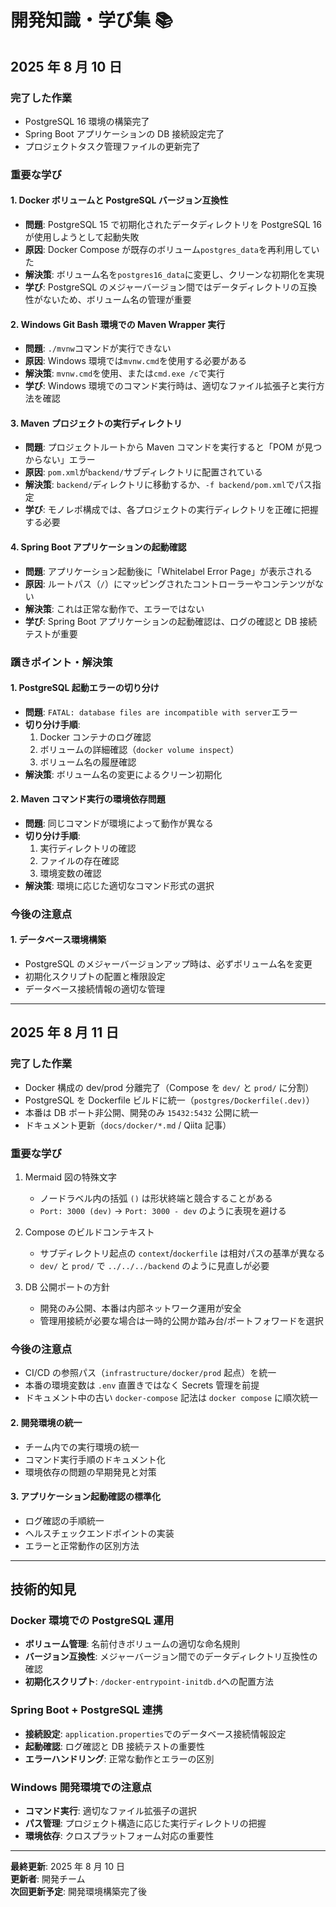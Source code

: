 # 開発知識・学び集 📚

## 2025 年 8 月 10 日

### 完了した作業

- PostgreSQL 16 環境の構築完了
- Spring Boot アプリケーションの DB 接続設定完了
- プロジェクトタスク管理ファイルの更新完了

### 重要な学び

#### 1. Docker ボリュームと PostgreSQL バージョン互換性

- **問題**: PostgreSQL 15 で初期化されたデータディレクトリを PostgreSQL 16 が使用しようとして起動失敗
- **原因**: Docker Compose が既存のボリューム`postgres_data`を再利用していた
- **解決策**: ボリューム名を`postgres16_data`に変更し、クリーンな初期化を実現
- **学び**: PostgreSQL のメジャーバージョン間ではデータディレクトリの互換性がないため、ボリューム名の管理が重要

#### 2. Windows Git Bash 環境での Maven Wrapper 実行

- **問題**: `./mvnw`コマンドが実行できない
- **原因**: Windows 環境では`mvnw.cmd`を使用する必要がある
- **解決策**: `mvnw.cmd`を使用、または`cmd.exe /c`で実行
- **学び**: Windows 環境でのコマンド実行時は、適切なファイル拡張子と実行方法を確認

#### 3. Maven プロジェクトの実行ディレクトリ

- **問題**: プロジェクトルートから Maven コマンドを実行すると「POM が見つからない」エラー
- **原因**: `pom.xml`が`backend/`サブディレクトリに配置されている
- **解決策**: `backend/`ディレクトリに移動するか、`-f backend/pom.xml`でパス指定
- **学び**: モノレポ構成では、各プロジェクトの実行ディレクトリを正確に把握する必要

#### 4. Spring Boot アプリケーションの起動確認

- **問題**: アプリケーション起動後に「Whitelabel Error Page」が表示される
- **原因**: ルートパス（`/`）にマッピングされたコントローラーやコンテンツがない
- **解決策**: これは正常な動作で、エラーではない
- **学び**: Spring Boot アプリケーションの起動確認は、ログの確認と DB 接続テストが重要

### 躓きポイント・解決策

#### 1. PostgreSQL 起動エラーの切り分け

- **問題**: `FATAL: database files are incompatible with server`エラー
- **切り分け手順**:
  1. Docker コンテナのログ確認
  2. ボリュームの詳細確認（`docker volume inspect`）
  3. ボリューム名の履歴確認
- **解決策**: ボリューム名の変更によるクリーン初期化

#### 2. Maven コマンド実行の環境依存問題

- **問題**: 同じコマンドが環境によって動作が異なる
- **切り分け手順**:
  1. 実行ディレクトリの確認
  2. ファイルの存在確認
  3. 環境変数の確認
- **解決策**: 環境に応じた適切なコマンド形式の選択

### 今後の注意点

#### 1. データベース環境構築

- PostgreSQL のメジャーバージョンアップ時は、必ずボリューム名を変更
- 初期化スクリプトの配置と権限設定
- データベース接続情報の適切な管理

---

## 2025 年 8 月 11 日

### 完了した作業

- Docker 構成の dev/prod 分離完了（Compose を `dev/` と `prod/` に分割）
- PostgreSQL を Dockerfile ビルドに統一（`postgres/Dockerfile(.dev)`）
- 本番は DB ポート非公開、開発のみ `15432:5432` 公開に統一
- ドキュメント更新（`docs/docker/*.md` / Qiita 記事）

### 重要な学び

1. Mermaid 図の特殊文字

   - ノードラベル内の括弧 `()` は形状終端と競合することがある
   - `Port: 3000 (dev)` → `Port: 3000 - dev` のように表現を避ける

2. Compose のビルドコンテキスト

   - サブディレクトリ起点の `context`/`dockerfile` は相対パスの基準が異なる
   - `dev/` と `prod/` で `../../../backend` のように見直しが必要

3. DB 公開ポートの方針
   - 開発のみ公開、本番は内部ネットワーク運用が安全
   - 管理用接続が必要な場合は一時的公開か踏み台/ポートフォワードを選択

### 今後の注意点

- CI/CD の参照パス（`infrastructure/docker/prod` 起点）を統一
- 本番の環境変数は `.env` 直置きではなく Secrets 管理を前提
- ドキュメント中の古い `docker-compose` 記法は `docker compose` に順次統一

#### 2. 開発環境の統一

- チーム内での実行環境の統一
- コマンド実行手順のドキュメント化
- 環境依存の問題の早期発見と対策

#### 3. アプリケーション起動確認の標準化

- ログ確認の手順統一
- ヘルスチェックエンドポイントの実装
- エラーと正常動作の区別方法

---

## 技術的知見

### Docker 環境での PostgreSQL 運用

- **ボリューム管理**: 名前付きボリュームの適切な命名規則
- **バージョン互換性**: メジャーバージョン間でのデータディレクトリ互換性の確認
- **初期化スクリプト**: `/docker-entrypoint-initdb.d`への配置方法

### Spring Boot + PostgreSQL 連携

- **接続設定**: `application.properties`でのデータベース接続情報設定
- **起動確認**: ログ確認と DB 接続テストの重要性
- **エラーハンドリング**: 正常な動作とエラーの区別

### Windows 開発環境での注意点

- **コマンド実行**: 適切なファイル拡張子の選択
- **パス管理**: プロジェクト構造に応じた実行ディレクトリの把握
- **環境依存**: クロスプラットフォーム対応の重要性

---

**最終更新**: 2025 年 8 月 10 日  
**更新者**: 開発チーム  
**次回更新予定**: 開発環境構築完了後
